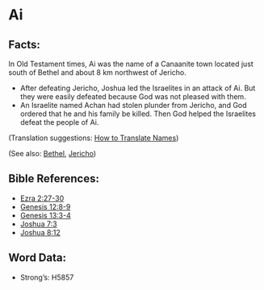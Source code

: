 # Ai

## Facts:

In Old Testament times, Ai was the name of a Canaanite town located just south of Bethel and about 8 km northwest of Jericho.

* After defeating Jericho, Joshua led the Israelites in an attack of Ai. But they were easily defeated because God was not pleased with them.
* An Israelite named Achan had stolen plunder from Jericho, and God ordered that he and his family be killed. Then God helped the Israelites defeat the people of Ai.

(Translation suggestions: [How to Translate Names](rc://en/ta/man/translate/translate-names))

(See also: [Bethel](../names/bethel.md), [Jericho](../names/jericho.md))

## Bible References:

* [Ezra 2:27-30](rc://en/tn/help/ezr/02/27)
* [Genesis 12:8-9](rc://en/tn/help/gen/12/08)
* [Genesis 13:3-4](rc://en/tn/help/gen/13/03)
* [Joshua 7:3](rc://en/tn/help/jos/07/03)
* [Joshua 8:12](rc://en/tn/help/jos/08/12)

## Word Data:

* Strong’s: H5857
